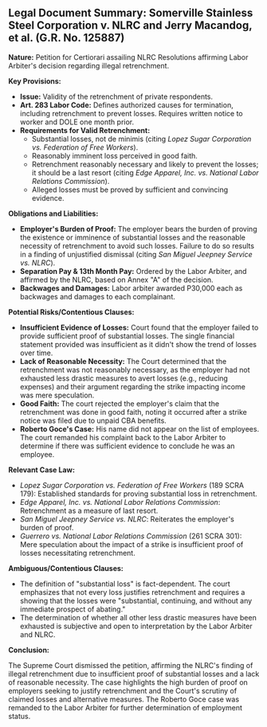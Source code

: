 ## Legal Document Summary: Somerville Stainless Steel Corporation v. NLRC and Jerry Macandog, et al. (G.R. No. 125887)

**Nature:** Petition for Certiorari assailing NLRC Resolutions affirming Labor Arbiter's decision regarding illegal retrenchment.

**Key Provisions:**

*   **Issue:** Validity of the retrenchment of private respondents.
*   **Art. 283 Labor Code:** Defines authorized causes for termination, including retrenchment to prevent losses. Requires written notice to worker and DOLE one month prior.
*   **Requirements for Valid Retrenchment:**
    *   Substantial losses, not de minimis (citing *Lopez Sugar Corporation vs. Federation of Free Workers*).
    *   Reasonably imminent loss perceived in good faith.
    *   Retrenchment reasonably necessary and likely to prevent the losses; it should be a last resort (citing *Edge Apparel, Inc. vs. National Labor Relations Commission*).
    *   Alleged losses must be proved by sufficient and convincing evidence.

**Obligations and Liabilities:**

*   **Employer's Burden of Proof:** The employer bears the burden of proving the existence or imminence of substantial losses and the reasonable necessity of retrenchment to avoid such losses. Failure to do so results in a finding of unjustified dismissal (citing *San Miguel Jeepney Service vs. NLRC*).
*   **Separation Pay & 13th Month Pay:** Ordered by the Labor Arbiter, and affirmed by the NLRC, based on Annex "A" of the decision.
*   **Backwages and Damages:** Labor arbiter awarded P30,000 each as backwages and damages to each complainant.

**Potential Risks/Contentious Clauses:**

*   **Insufficient Evidence of Losses:** Court found that the employer failed to provide sufficient proof of substantial losses. The single financial statement provided was insufficient as it didn't show the trend of losses over time.
*   **Lack of Reasonable Necessity:** The Court determined that the retrenchment was not reasonably necessary, as the employer had not exhausted less drastic measures to avert losses (e.g., reducing expenses) and their argument regarding the strike impacting income was mere speculation.
*   **Good Faith:** The court rejected the employer's claim that the retrenchment was done in good faith, noting it occurred after a strike notice was filed due to unpaid CBA benefits.
*   **Roberto Goce's Case:**  His name did not appear on the list of employees. The court remanded his complaint back to the Labor Arbiter to determine if there was sufficient evidence to conclude he was an employee.

**Relevant Case Law:**

*   *Lopez Sugar Corporation vs. Federation of Free Workers* (189 SCRA 179): Established standards for proving substantial loss in retrenchment.
*   *Edge Apparel, Inc. vs. National Labor Relations Commission*: Retrenchment as a measure of last resort.
*   *San Miguel Jeepney Service vs. NLRC*: Reiterates the employer's burden of proof.
*   *Guerrero vs. National Labor Relations Commission* (261 SCRA 301): Mere speculation about the impact of a strike is insufficient proof of losses necessitating retrenchment.

**Ambiguous/Contentious Clauses:**

*   The definition of "substantial loss" is fact-dependent.  The court emphasizes that not every loss justifies retrenchment and requires a showing that the losses were "substantial, continuing, and without any immediate prospect of abating."
*   The determination of whether all other less drastic measures have been exhausted is subjective and open to interpretation by the Labor Arbiter and NLRC.

**Conclusion:**

The Supreme Court dismissed the petition, affirming the NLRC's finding of illegal retrenchment due to insufficient proof of substantial losses and a lack of reasonable necessity.  The case highlights the high burden of proof on employers seeking to justify retrenchment and the Court's scrutiny of claimed losses and alternative measures. The Roberto Goce case was remanded to the Labor Arbiter for further determination of employment status.
